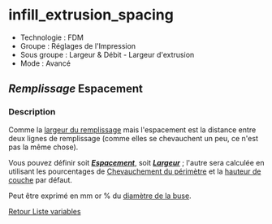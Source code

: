 # infill_extrusion_spacing

* Technologie : FDM
* Groupe : Réglages de l'Impression
* Sous groupe : Largeur & Débit - Largeur d'extrusion
* Mode : Avancé

## *Remplissage* Espacement

### Description

Comme la [largeur du remplissage](infill_extrusion_width.md)  mais l'espacement est la distance entre deux lignes de remplissage (comme elles se chevauchent un peu, ce n'est pas la même chose).

Vous pouvez définir soit ***[Espacement](infill_extrusion_spacing.md)***, soit ***[Largeur](infill_extrusion_width.md)*** ; l'autre sera calculée en utilisant les pourcentages de  [Chevauchement du périmètre](perimeter_overlap.md)  et la [hauteur de couche](layer_height.md) par défaut.

Peut être exprimé en mm or % du [diamètre de la buse](nozzle_diameter.md).

[Retour Liste variables](variable_list.md)